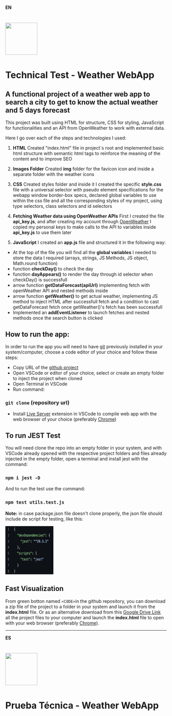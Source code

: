 **EN**
# <img src="https://www.pngall.com/wp-content/uploads/11/Weather-PNG-Images.png" width="100" height="100">
# Technical Test - Weather WebApp

## A functional project of a weather web app to search a city to get to know the actual weather and 5 days forecast


This project was built using HTML for structure, CSS for styling, JavaScript for functionalities and an API from OpenWeather to work with external data.

Here I go over each of the steps and technologies I used:


1. **HTML**
Created "index.html" file in project`s root and implemented basic html structure with semantic html tags to reinforce the meaning of the content and to improve SEO 

2. **Images Folder**
Created **img** folder for the favicon icon and inside a separate folder with the weather icons

3. **CSS**
Created styles folder and inside it I created the specific **style.css** file with a universal selector with pseudo element specifications for the webapp window border-box specs, declared global variables to use within the css file and all the corresponding styles of my project, using type selectors, class selectors and id selectors

4. **Fetching Weather data using OpenWeather APIs**
First I created the file **api_key.js**, and after creating my account through [OpenWeather](https://openweathermap.org/) I copied my personal keys to make calls to the API to variables inside **api_key.js** to use them later 

5. **JavaScript**
I created an **app.js** file and structured it in the following way:

- At the top of the file you will find all the **global variables** I needed to store the data I required (arrays, strings, JS Methods, JS object, Math.round function)
- function **checkDay()** to check the day 
- function **dayAppears()** to render the day through id selector when checkDay() is successfull
- arrow function **getDataForecast(apiUrl)** implementing fetch with openWeather API and nested methods inside
- arrow function **getWeather()** to get actual weather, implementing JS method to inject HTML after successfull fetch and a condition to cast getDataForecast fetch once getWeather()'s fetch has been successfull
- Implemented an **addEventListener** to launch fetches and nested methods once the search button is clicked


## How to run the app:

In order to run the app you will need to have [git](https://git-scm.com/downloads) previously installed in your system/computer, choose a code editor of your choice and follow these steps:

* Copy URL of the [github project](https://github.com/SRomK/Weather_WebApp_JS)
* Open VSCode or editor of your choice, select or create an empty folder to inject the project when cloned 
* Open Terminal in VSCode
* Run command:
### `git clone` (repository url)

* Install [Live Server](https://marketplace.visualstudio.com/items?itemName=ritwickdey.LiveServer) extension in VSCode to compile web app with the web browser of your choice (preferably [Chrome](https://support.google.com/chrome/answer/95346?hl=es&co=GENIE.Platform%3DDesktop))

## To run JEST Test 

You will need clone the repo into an empty folder in your system, and with VSCode already opened with the respective project folders and files already injected in the empty folder, open a terminal and install jest with the command:
### `npm i jest -D`

And to run the test use the command:

### `npm test utils.test.js`


**Note:** in case package.json file doesn't clone properly, the json file should include de script for testing, like this:

<img src="./img/script_json.png" width="150" height="150">


## Fast Visualization

From green botton named `<CODE>`in the github repository, you can download a zip file of the project to a folder in your system and launch it from the **index.html** file.
Or as an alternative download from this [Google Drive Link](https://drive.google.com/drive/folders/1yTgq_FLXpR8ZTg6IUkz-ZG9FCsWw7xfM?usp=share_link) all the  project files to your computer and launch the **index.html** file to open with your web browser (preferably [Chrome](https://support.google.com/chrome/answer/95346?hl=es&co=GENIE.Platform%3DDesktop)). 

***********************************************************

**ES**
# <img src="https://www.pngall.com/wp-content/uploads/11/Weather-PNG-Images.png" width="100" height="100">
# Prueba Técnica - Weather WebApp

##